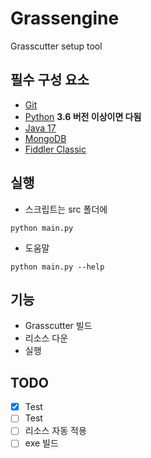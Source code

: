 # Grassengine
Grasscutter setup tool
## 필수 구성 요소
- [Git](https://git-scm.com/downloads)
- [Python](https://www.python.org/downloads/) __3.6 버전 이상이면 다됨__
- [Java 17](https://www.oracle.com/java/technologies/javase/jdk17-archive-downloads.html)
- [MongoDB](https://www.mongodb.com/try/download/community)
- [Fiddler Classic](https://www.telerik.com/fiddler/fiddler-classic)

## 실행
- 스크립트는 src 폴더에
```shell
python main.py
```
- 도움말
```shell
python main.py --help
```

## 기능
- Grasscutter 빌드
- 리소스 다운
- 실행

## TODO
- [X] Test
- [ ] Test
- [ ] 리소스 자동 적용
- [ ] exe 빌드
